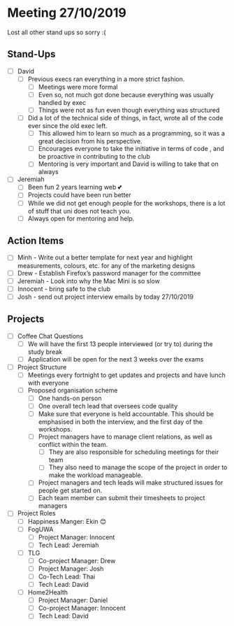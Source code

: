# Meeting 27/10/2019
Lost all other stand ups so sorry :( 
## Stand-Ups
- [ ] David
	- [ ] Previous execs ran everything in a more strict fashion.
		- [ ] Meetings were more formal
		- [ ] Even so, not much got done because everything was usually handled by exec
		- [ ] Things were not as fun even though everything was structured
	- [ ] Did a lot of the technical side of things, in fact, wrote all of the code ever since the old exec left.
		- [ ] This allowed him to learn so much as a programming, so it was a great decision from his perspective.
		- [ ] Encourages everyone to take the initiative in terms of code , and be proactive in contributing to the club
		- [ ] Mentoring is very important and David is willing to take that on always
- [ ] Jeremiah
	- [ ] Been fun 2 years learning web 💕
	- [ ] Projects could have been run better 
	- [ ] While we did not get enough people for the workshops, there is a lot of stuff that uni does not teach you.
	- [ ] Always open for mentoring and help.
	
## Action Items
- [ ] Minh - Write out a better template for next year and highlight measurements, colours, etc. for any of the marketing designs
- [ ] Drew - Establish Firefox’s password manager for the committee
- [ ] Jeremiah - Look into why the Mac Mini is so slow
- [ ] Innocent - bring safe to the club
- [ ] Josh - send out project interview emails by today 27/10/2019

## Projects
- [ ] Coffee Chat Questions
	- [ ] We will have the first 13 people interviewed (or try to) during the study break
	- [ ] Application will be open for the next 3 weeks over the exams
- [ ] Project Structure
	- [ ] Meetings every fortnight to get updates and projects and have lunch with everyone
	- [ ] Proposed organisation scheme
		- [ ] One hands-on person
		- [ ] One overall tech lead that oversees code quality 
		- [ ] Make sure that everyone is held accountable. This should be emphasised in both the interview, and the first day of the workshops.
		- [ ] Project managers have to manage client relations, as well as conflict within the team.
			- [ ] They are also responsible for scheduling meetings for their team
			- [ ] They also need to manage the scope of the project in order to make the workload manageable.
		- [ ] Project managers and tech leads will make structured issues for people get started on.
		- [ ] Each team member can submit their timesheets to project managers
- [ ] Project Roles
	- [ ] Happiness Manger: Ekin 😊
	- [ ] FogUWA
		- [ ] Project Manager: Innocent
		- [ ] Tech Lead: Jeremiah
	- [ ] TLG
		- [ ] Co-project Manager: Drew
		- [ ] Project Manager: Josh
		- [ ] Co-Tech Lead: Thai
		- [ ] Tech Lead: David
	- [ ] Home2Health
		- [ ] Project Manager: Daniel
		- [ ] Co-project Manager: Innocent
		- [ ] Tech Lead: David
